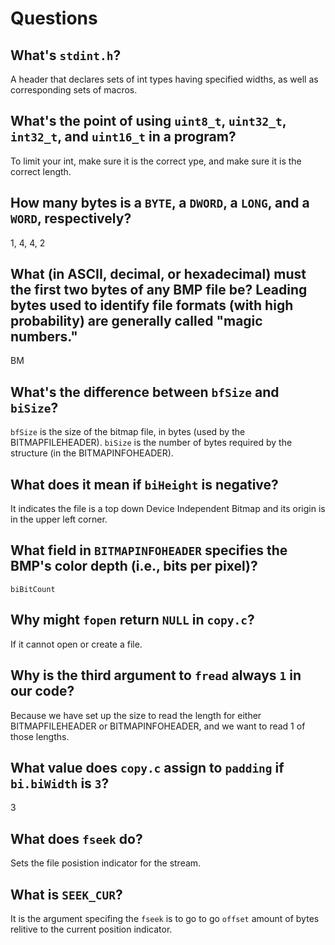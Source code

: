 # Questions

## What's `stdint.h`?

A header that declares sets of int types having specified widths, as well as corresponding sets of macros.

## What's the point of using `uint8_t`, `uint32_t`, `int32_t`, and `uint16_t` in a program?

To limit your int, make sure it is the correct ype, and make sure it is the correct length.

## How many bytes is a `BYTE`, a `DWORD`, a `LONG`, and a `WORD`, respectively?

1, 4, 4, 2

## What (in ASCII, decimal, or hexadecimal) must the first two bytes of any BMP file be? Leading bytes used to identify file formats (with high probability) are generally called "magic numbers."

BM

## What's the difference between `bfSize` and `biSize`?

`bfSize` is the size of the bitmap file, in bytes (used by the BITMAPFILEHEADER). `biSize` is the number of bytes required by the structure (in the BITMAPINFOHEADER).

## What does it mean if `biHeight` is negative?

It indicates the file is a top down Device Independent Bitmap and its origin is in the upper left corner.

## What field in `BITMAPINFOHEADER` specifies the BMP's color depth (i.e., bits per pixel)?

`biBitCount`

## Why might `fopen` return `NULL` in `copy.c`?

If it cannot open or create a file.

## Why is the third argument to `fread` always `1` in our code?

Because we have set up the size to read the length for either BITMAPFILEHEADER or BITMAPINFOHEADER, and we want to read 1 of those lengths.

## What value does `copy.c` assign to `padding` if `bi.biWidth` is `3`?

3

## What does `fseek` do?

Sets the file posistion indicator for the stream.

## What is `SEEK_CUR`?

It is the argument specifing the `fseek` is to go to go `offset` amount of bytes relitive to the current position indicator.
